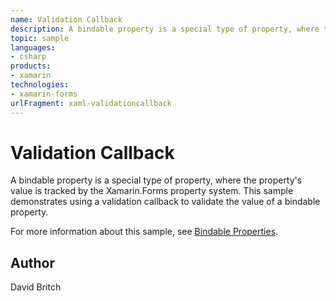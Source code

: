 ```yaml
---
name: Validation Callback
description: A bindable property is a special type of property, where the property's value is tracked by the Xamarin.Forms property system. This sample demonstrates using a validation callback to validate the value of a bindable property. For more information about this sample, see Bindable Properties.
topic: sample
languages:
- csharp
products:
- xamarin
technologies:
- xamarin-forms
urlFragment: xaml-validationcallback
---
```

Validation Callback
===================

A bindable property is a special type of property, where the property's value is tracked by the Xamarin.Forms property system. This sample demonstrates using a validation callback to validate the value of a bindable property.

For more information about this sample, see [Bindable Properties](https://developer.xamarin.com/guides/xamarin-forms/user-interface/xaml/bindable-properties/).

Author
------

David Britch
